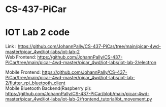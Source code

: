 # CS-437-PiCar
# IOT Lab 2 code

Link : https://github.com/JohannPally/CS-437-PiCar/tree/main/picar-4wd-master/picar_4wd/iot-labs/iot-lab-2 \
Web Frontend: https://github.com/JohannPally/CS-437-PiCar/tree/main/picar-4wd-master/picar_4wd/iot-labs/iot-lab-2/electron

Mobile Frontend: https://github.com/JohannPally/CS-437-PiCar/tree/main/picar-4wd-master/picar_4wd/iot-labs/iot-lab-2/flutter_rpi_bluetooth_client \
Mobile Bluetooth Backend(Raspberry pi): https://github.com/JohannPally/CS-437-PiCar/blob/main/picar-4wd-master/picar_4wd/iot-labs/iot-lab-2/frontend_tutorial/bt_movement.py